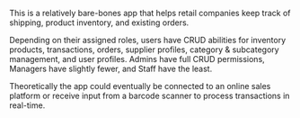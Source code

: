 This is a relatively bare-bones app that helps retail companies keep track of shipping, product inventory, and existing orders.

Depending on their assigned roles, users have CRUD abilities for inventory products, transactions, orders, supplier profiles, category & subcategory management, and user profiles. Admins have full CRUD permissions, Managers have slightly fewer, and Staff have the least.

Theoretically the app could eventually be connected to an online sales platform or receive input from a barcode scanner to process transactions in real-time.
